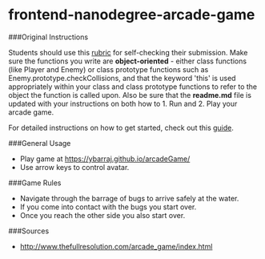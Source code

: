 frontend-nanodegree-arcade-game
===============================

###Original Instructions

Students should use this [rubric](https://review.udacity.com/#!/projects/2696458597/rubric) for self-checking their submission. Make sure the functions you write are **object-oriented** - either class functions (like Player and Enemy) or class prototype functions such as Enemy.prototype.checkCollisions, and that the keyword 'this' is used appropriately within your class and class prototype functions to refer to the object the function is called upon. Also be sure that the **readme.md** file is updated with your instructions on both how to 1. Run and 2. Play your arcade game.

For detailed instructions on how to get started, check out this [guide](https://docs.google.com/document/d/1v01aScPjSWCCWQLIpFqvg3-vXLH2e8_SZQKC8jNO0Dc/pub?embedded=true).

###General Usage
- Play game at https://ybarraj.github.io/arcadeGame/ 
- Use arrow keys to control avatar. 

###Game Rules 
- Navigate through the barrage of bugs to arrive safely at the water. 
- If you come into contact with the bugs you start over. 
- Once you reach the other side you also start over. 

###Sources 
- http://www.thefullresolution.com/arcade_game/index.html 
